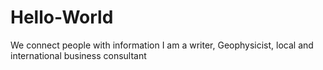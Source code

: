 # Hello-World
We connect people with information
I am a writer, Geophysicist, local and international business consultant
